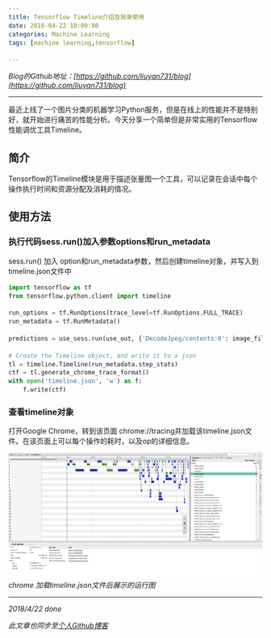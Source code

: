```yaml
---
title: Tensorflow Timeline介绍及简单使用
date: 2018-04-22 18:09:00
categories: Machine Learning
tags: [machine learning,tensorflow]

---
```

*Blog的Github地址：[https://github.com/liuyan731/blog](https://github.com/liuyan731/blog)*

***

最近上线了一个图片分类的机器学习Python服务，但是在线上的性能并不是特别好，就开始进行痛苦的性能分析。今天分享一个简单但是非常实用的Tensorflow性能调优工具Timeline。

## 简介
Tensorflow的Timeline模块是用于描述张量图一个工具，可以记录在会话中每个操作执行时间和资源分配及消耗的情况。

## 使用方法

### 执行代码sess.run()加入参数options和run_metadata
sess.run() 加入 option和run_metadata参数，然后创建timeline对象，并写入到timeline.json文件中

```python
import tensorflow as tf
from tensorflow.python.client import timeline

run_options = tf.RunOptions(trace_level=tf.RunOptions.FULL_TRACE)
run_metadata = tf.RunMetadata()

predictions = use_sess.run(use_out, {'DecodeJpeg/contents:0': image_file.file.getvalue()}, options=run_options, run_metadata=run_metadata)

# Create the Timeline object, and write it to a json
tl = timeline.Timeline(run_metadata.step_stats)
ctf = tl.generate_chrome_trace_format()
with open('timeline.json', 'w') as f:
    f.write(ctf)

```

### 查看timeline对象
打开Google Chrome，转到该页面 chrome://tracing并加载该timeline.json文件。在该页面上可以每个操作的耗时，以及op的详细信息。

![timeline-tool](https://raw.githubusercontent.com/liuyan731/tuchuang/master/blog/tf-timeline.png)
*chrome 加载timeline.json文件后展示的运行图*

***
*2018/4/22 done*

*此文章也同步至[个人Github博客](https://liuyan731.github.io/)*

